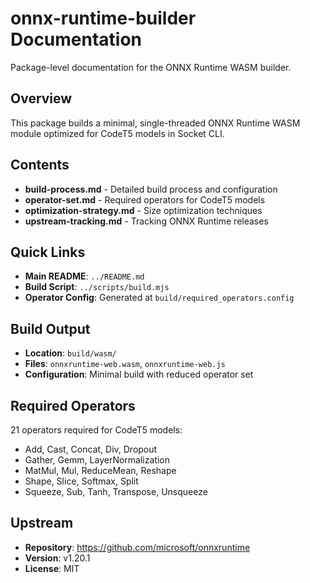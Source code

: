 # onnx-runtime-builder Documentation

Package-level documentation for the ONNX Runtime WASM builder.

## Overview

This package builds a minimal, single-threaded ONNX Runtime WASM module optimized for CodeT5 models in Socket CLI.

## Contents

- **build-process.md** - Detailed build process and configuration
- **operator-set.md** - Required operators for CodeT5 models
- **optimization-strategy.md** - Size optimization techniques
- **upstream-tracking.md** - Tracking ONNX Runtime releases

## Quick Links

- **Main README**: `../README.md`
- **Build Script**: `../scripts/build.mjs`
- **Operator Config**: Generated at `build/required_operators.config`

## Build Output

- **Location**: `build/wasm/`
- **Files**: `onnxruntime-web.wasm`, `onnxruntime-web.js`
- **Configuration**: Minimal build with reduced operator set

## Required Operators

21 operators required for CodeT5 models:
- Add, Cast, Concat, Div, Dropout
- Gather, Gemm, LayerNormalization
- MatMul, Mul, ReduceMean, Reshape
- Shape, Slice, Softmax, Split
- Squeeze, Sub, Tanh, Transpose, Unsqueeze

## Upstream

- **Repository**: https://github.com/microsoft/onnxruntime
- **Version**: v1.20.1
- **License**: MIT
